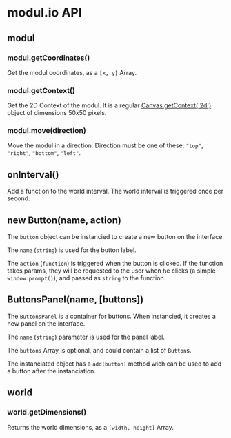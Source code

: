 modul.io API
============

## modul

### modul.getCoordinates()

Get the modul coordinates, as a `[x, y]` Array.

### modul.getContext()

Get the 2D Context of the modul. It is a regular [Canvas.getContext('2d')](https://developer.mozilla.org/en/HTML/Canvas) object of dimensions 50x50 pixels.

### modul.move(direction)

Move the modul in a direction. Direction must be one of these: `"top"`, `"right"`, `"bottom"`, `"left"`.

## onInterval()

Add a function to the world interval. The world interval is triggered once per second.

## new Button(name, action)

The `button` object can be instancied to create a new button on the interface.

The `name` (`string`) is used for the button label.

The `action` (`function`) is triggered when the button is clicked. If the function takes params, they will be requested to the user when he clicks (a simple `window.prompt()`), and passed as `string` to the function.

## ButtonsPanel(name, [buttons])

The `ButtonsPanel` is a container for buttons. When instancied, it creates a new panel on the interface.

The `name` (`string`) parameter is used for the panel label.

The `buttons` Array is optional, and could contain a list of `Button`s.

The instanciated object has a `add(button)` method wich can be used to add a button after the instanciation.

## world

### world.getDimensions()

Returns the world dimensions, as a `[width, height]` Array.
